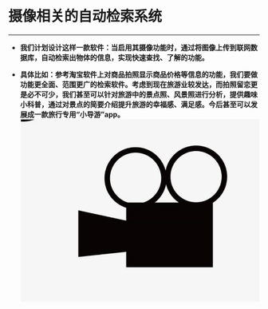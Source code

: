 # 摄像相关的自动检索系统
---
*
    **我们计划设计这样一款软件：当启用其摄像功能时，通过将图像上传到联网数据库，自动检索出物体的信息，实现快速查找、了解的功能。**

*   **具体比如：参考淘宝软件上对商品拍照显示商品价格等信息的功能，我们要做功能更全面、范围更广的检索软件。考虑到现在旅游业较发达，而拍照留恋更是必不可少，我们甚至可以针对旅游中的景点照、风景照进行分析，提供趣味小科普，通过对景点的简要介绍提升旅游的幸福感、满足感。今后甚至可以发展成一款旅行专用“小导游”app。**<br>
![效果图](QQ图片20190807205001.png)
